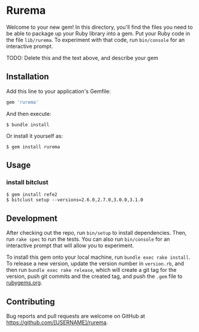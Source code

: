 # Rurema

Welcome to your new gem! In this directory, you'll find the files you need to be able to package up your Ruby library into a gem. Put your Ruby code in the file `lib/rurema`. To experiment with that code, run `bin/console` for an interactive prompt.

TODO: Delete this and the text above, and describe your gem

## Installation

Add this line to your application's Gemfile:

```ruby
gem 'rurema'
```

And then execute:

    $ bundle install

Or install it yourself as:

    $ gem install rurema

## Usage

### install bitclust

```shell
$ gem install refe2
$ bitclust setup --versions=2.6.0,2.7.0,3.0.0,3.1.0
```

## Development

After checking out the repo, run `bin/setup` to install dependencies. Then, run `rake spec` to run the tests. You can also run `bin/console` for an interactive prompt that will allow you to experiment.

To install this gem onto your local machine, run `bundle exec rake install`. To release a new version, update the version number in `version.rb`, and then run `bundle exec rake release`, which will create a git tag for the version, push git commits and the created tag, and push the `.gem` file to [rubygems.org](https://rubygems.org).

## Contributing

Bug reports and pull requests are welcome on GitHub at https://github.com/[USERNAME]/rurema.
